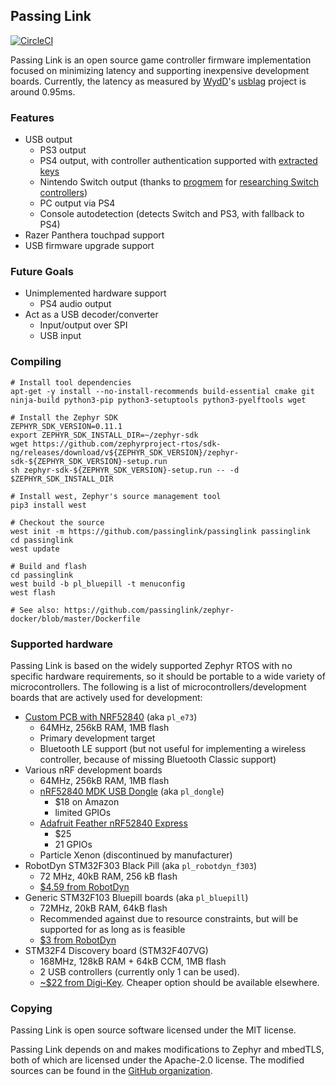 
## Passing Link
[![CircleCI](https://circleci.com/gh/passinglink/passinglink.svg?style=svg)](https://circleci.com/gh/passinglink/passinglink)

Passing Link is an open source game controller firmware implementation focused on minimizing latency and supporting inexpensive development boards. Currently, the latency as measured by [WydD](https://twitter.com/wydd)'s [usblag](https://gitlab.com/loic.petit/usblag) project is around 0.95ms.

### Features
- USB output
  - PS3 output
  - PS4 output, with controller authentication supported with [extracted keys](https://fail0verflow.com/blog/2018/ps4-ds4/)
  - Nintendo Switch output (thanks to [progmem](https://github.com/progmem) for [researching Switch controllers](https://github.com/progmem/Switch-Fightstick))
  - PC output via PS4
  - Console autodetection (detects Switch and PS3, with fallback to PS4)
- Razer Panthera touchpad support
- USB firmware upgrade support

### Future Goals
- Unimplemented hardware support
  - PS4 audio output
- Act as a USB decoder/converter
  - Input/output over SPI
  - USB input

### Compiling
```
# Install tool dependencies
apt-get -y install --no-install-recommends build-essential cmake git ninja-build python3-pip python3-setuptools python3-pyelftools wget

# Install the Zephyr SDK
ZEPHYR_SDK_VERSION=0.11.1
export ZEPHYR_SDK_INSTALL_DIR=~/zephyr-sdk
wget https://github.com/zephyrproject-rtos/sdk-ng/releases/download/v${ZEPHYR_SDK_VERSION}/zephyr-sdk-${ZEPHYR_SDK_VERSION}-setup.run
sh zephyr-sdk-${ZEPHYR_SDK_VERSION}-setup.run -- -d $ZEPHYR_SDK_INSTALL_DIR

# Install west, Zephyr's source management tool
pip3 install west

# Checkout the source
west init -m https://github.com/passinglink/passinglink passinglink
cd passinglink
west update

# Build and flash
cd passinglink
west build -b pl_bluepill -t menuconfig
west flash

# See also: https://github.com/passinglink/zephyr-docker/blob/master/Dockerfile
```

### Supported hardware
Passing Link is based on the widely supported Zephyr RTOS with no specific hardware requirements, so it should be portable to a wide variety of microcontrollers. The following is a list of microcontrollers/development boards that are actively used for development:

- [Custom PCB with NRF52840](https://github.com/passinglink/pcb) (aka `pl_e73`)
  - 64MHz, 256kB RAM, 1MB flash
  - Primary development target
  - Bluetooth LE support (but not useful for implementing a wireless controller, because of missing Bluetooth Classic support)
- Various nRF development boards
  - 64MHz, 256kB RAM, 1MB flash
  - [nRF52840 MDK USB Dongle](https://wiki.makerdiary.com/nrf52840-mdk-usb-dongle/) (aka `pl_dongle`)
    - $18 on Amazon
    - limited GPIOs
  - [Adafruit Feather nRF52840 Express](https://www.adafruit.com/product/4062)
    - $25
    - 21 GPIOs
  - Particle Xenon (discontinued by manufacturer)
- RobotDyn STM32F303 Black Pill (aka `pl_robotdyn_f303`)
  - 72 MHz, 40kB RAM, 256 kB flash
  - [$4.59 from RobotDyn](https://robotdyn.com/stm32f303cct6-256-kb-flash-stm32-arm-cortexr-m4-mini-system-dev-board-3326a9dd-3c19-11e9-910a-901b0ebb3621.html)
- Generic STM32F103 Bluepill boards (aka `pl_bluepill`)
  - 72MHz, 20kB RAM, 64kB flash
  - Recommended against due to resource constraints, but will be supported for as long as is feasible
  - [$3 from RobotDyn](https://robotdyn.com/stm32f103-stm32-arm-mini-system-dev-board-stm-firmware.html)
- STM32F4 Discovery board (STM32F407VG)
  - 168MHz, 128kB RAM + 64kB CCM, 1MB flash
  - 2 USB controllers (currently only 1 can be used).
  - [~$22 from Digi-Key](https://www.digikey.com/en/products/detail/stmicroelectronics/STM32F407G-DISC1/5824404). Cheaper option should be available elsewhere.

### Copying
Passing Link is open source software licensed under the MIT license.

Passing Link depends on and makes modifications to Zephyr and mbedTLS, both of which are licensed under the Apache-2.0 license. The modified sources can be found in the [GitHub organization](https://github.com/passinglink).
